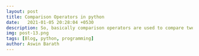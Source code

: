 ```yaml
---
layout: post
title: Comparison Operators in python
date:   2021-01-05 20:28:04 +0530
description: So, basically comparison operators are used to compare two values that are numbers.
img: post-13.png
tags: [Blog, python, programming]
author: Aswin Barath
---
```


